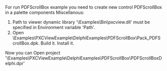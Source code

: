 For run PDFScrollBox example you need to create new control PDFScrollBox in a palette components Miscellanous:

1. Path to viewer dynamic library '\Examples\Bin\pxcview.dll' must be specified in Environment variable 'Path'.
2. Open \Examples\PXCViewExample\DelphiExamples\PDFScrollBox\Pack_PDFScrollBox.dpk. Build it. Install it.

Now you can Open project '\Examples\PXCViewExample\DelphiExamples\PDFScrollBox\PDFScrollBoxDelphi.dpr'

